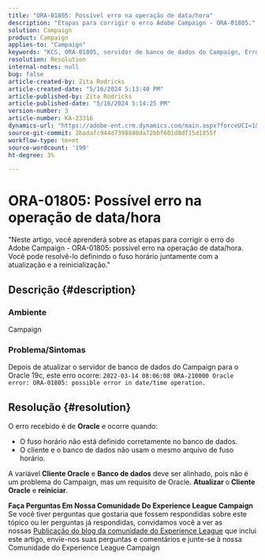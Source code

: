 ```yaml
---
title: "ORA-01805: Possível erro na operação de data/hora"
description: "Etapas para corrigir o erro Adobe Campaign - ORA-01805."
solution: Campaign
product: Campaign
applies-to: "Campaign"
keywords: "KCS, ORA-01805, servidor de banco de dados do Campaign, Erro de Oracle, Campanha"
resolution: Resolution
internal-notes: null
bug: false
article-created-by: Zita Rodricks
article-created-date: "5/16/2024 5:13:40 PM"
article-published-by: Zita Rodricks
article-published-date: "5/16/2024 5:14:25 PM"
version-number: 3
article-number: KA-23316
dynamics-url: "https://adobe-ent.crm.dynamics.com/main.aspx?forceUCI=1&pagetype=entityrecord&etn=knowledgearticle&id=5111d3a0-a713-ef11-9f89-6045bd0298d4"
source-git-commit: 2badafc944d7398840da72bbf601d8df15d1855f
workflow-type: tm+mt
source-wordcount: '199'
ht-degree: 3%

---
```


# ORA-01805: Possível erro na operação de data/hora


&quot;Neste artigo, você aprenderá sobre as etapas para corrigir o erro do Adobe Campaign - ORA-01805: possível erro na operação de data/hora. Você pode resolvê-lo definindo o fuso horário juntamente com a atualização e a reinicialização.&quot;

## Descrição {#description}


### <b>Ambiente</b>

Campaign



### <b>Problema/Sintomas</b>

Depois de atualizar o servidor de banco de dados do Campaign para o Oracle 19c, este erro ocorre: `2022-03-14 08:06:08 ORA-210000 Oracle error: ORA-01805: possible error in date/time operation.`


## Resolução {#resolution}


O erro recebido é de <b>Oracle</b> e ocorre quando:

- O fuso horário não está definido corretamente no banco de dados.
- O cliente e o banco de dados não usam o mesmo arquivo de fuso horário.


A variável<b> Cliente Oracle</b> e <b>Banco de dados</b> deve ser alinhado, pois não é um problema do Campaign, mas um requisito de Oracle. <b>Atualizar </b>o<b> Cliente Oracle</b> e <b>reiniciar</b>.


<b>Faça Perguntas Em Nossa Comunidade Do Experience League Campaign</b>
Se você tiver perguntas que gostaria que fossem respondidas sobre este tópico ou ler perguntas já respondidas, convidamos você a ver as nossas [Publicação do blog da comunidade do Experience League](https://experienceleaguecommunities.adobe.com/t5/adobe-campaign-classic-blogs/introducing-top-kcs-articles-curated-for-your-troubleshooting/bc-p/672426#M132 "Seguir link") que inclui este artigo, envie-nos suas perguntas e comentários e junte-se à nossa Comunidade do Experience League Campaign
